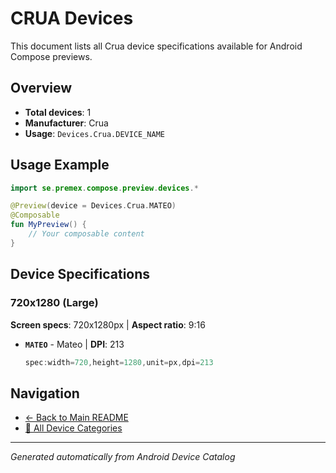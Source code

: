 # CRUA Devices

This document lists all Crua device specifications available for Android Compose previews.

## Overview

- **Total devices**: 1
- **Manufacturer**: Crua
- **Usage**: `Devices.Crua.DEVICE_NAME`

## Usage Example

```kotlin
import se.premex.compose.preview.devices.*

@Preview(device = Devices.Crua.MATEO)
@Composable
fun MyPreview() {
    // Your composable content
}
```

## Device Specifications

### 720x1280 (Large)

**Screen specs**: 720x1280px | **Aspect ratio**: 9:16

- **`MATEO`** - Mateo | **DPI**: 213
  ```kotlin
  spec:width=720,height=1280,unit=px,dpi=213
  ```

## Navigation

- [← Back to Main README](../../README.md)
- [📱 All Device Categories](../README.md)

---
*Generated automatically from Android Device Catalog*
